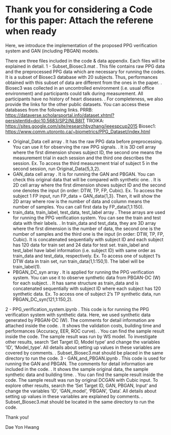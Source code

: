 # Thank you for considering a Code for this paper: Attach the referene when ready 

Here, we introduce the implementation of the proposed PPG verification system and GAN (including PBGAN) models. 

There are three files included in the code & data appendix. Each files will be explained in detail.
1 - Subset_Biosec3.mat
. This file contains raw PPG data and the preprocessed PPG data which are necessary for running the codes. It is a subset of Biosec3 database with 20 subjects. Thus, performances obtained with this subset of data are different from the ones in the paper.
. Biosec3 was collected in an uncontrolled environment (i.e. usual office environment) and participants could talk during measurement. All participants have no history of heart diseases. 
. For completeness, we also provide the links for the other public datasets. You can access these databases from the following links.
PRRB: https://dataverse.scholarsportal.info/dataset.xhtml?persistentId=doi:10.5683/SP2/NLB8IT
TROIKA: https://sites.google.com/site/researchbyzhang/ieeespcup2015
Biosec1: https://www.comm.utoronto.ca/~biometrics/PPG_Dataset/index.html

- Original_Data cell array
. It has the raw PPG data before preprocessing. You can use it for observing the raw PPG signals.
. It is 3D cell array where the first dimension shows subject ID, the second one means the measurement trial in each session and the third one describes the session. 
Ex. To access the third measurement trial of subject 5 in the second session, run Original_Data{5,3,2}. 
- GAN_data cell array
. It is for running the GAN and PBGAN. You can check this original data that will be compared with synthetic one.
. It is 2D cell array where the first dimension shows subject ID and the second one denotes the input (in order: DTW, TP, FP, Cubic).
Ex. To access the subject 1 FP input, run FP_data = GAN_data{1,3}. Then, it will show the 2D array where row is the number of data and column means the number of samples. You can call first data by FP_data(1,1:150).
- train_data, train_label, test_data, test_label array
. These arrays are used for running the PPG verification system. You can see the train and test data with their labels. 
. In train_data and test_data, they are 3D array where the first dimension is the number of data, the second one is the number of samples and the third one is the input (in order: DTW, TP, FP, Cubic). It is concatenated sequentially with subject ID and each subject has 120 data for train set and 24 data for test set. train_label and test_label have label information (i.e. subject ID) with same order as train_data and test_data, respectively. 
Ex. To access one of subject 1’s DTW data in train set, run train_data(1,1:150,1). The label will be train_label(1).
- PBGAN_DC_syn array
. It is applied for running the PPG verification system. You can use it to observe synthetic data from PBGAN-DC (W) for each subject. 
. It has same structure as train_data and is concatenated sequentially with subject ID where each subject has 120 synthetic data. 
Ex. To access one of subject 2’s TP synthetic data, run PBGAN_DC_syn(121,1:150,2).

2 - PPG_verification_system.ipynb
. This code is for running the PPG verification system with synthetic data. Here, we used synthetic data generated by PBGAN-DC (W). The comments for detail information are attached inside the code. 
. It shows the validation costs, building time and performances (Accuracy, EER, ROC curve). 
. You can find the sample result inside the code. The sample result was run by WS model. To investigate other results, search ‘Set Target ID, Model type’ and change the variables ‘ID’, ‘Model_type’. All details about setting up values in these variables are covered by comments.
. Subset_Biosec3.mat should be placed in the same directory to run the code. 
3 - GAN_and_PBGAN.ipynb
. This code is used for running the GAN and PBGAN. The comments for detail information are included in the code.
. It shows the sample original data, the sample synthetic data and building time.
. You can find the sample result inside the code. The sample result was run by original DCGAN with Cubic input. To explore other results, search the ‘Set Target ID, GAN, PBGAN, Input’ and change the variables ‘ID’, ‘GAN_model’, ‘PBGAN’, ‘Data’. All details about setting up values in these variables are explained by comments.
. Subset_Biosec3.mat should be located in the same directory to run the code.


Thank you!

Dae Yon Hwang
